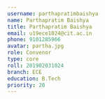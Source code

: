 ```yaml
---
username: parthapratimbaishya
name: Parthapratim Baishya
title: Parthapratim Baishya
email: u19ece1024@cit.ac.in
phone: 9101285966
avatar: partha.jpg
role: Convenor
type: core
roll: 201902031024
branch: ECE
education: B.Tech
priority: 20
---
```

